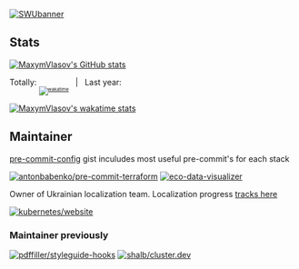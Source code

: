 [![SWUbanner]][SWUdocs]

[SWUbanner]:
https://raw.githubusercontent.com/vshymanskyy/StandWithUkraine/main/banner-personal-page.svg
[SWUdocs]:
https://github.com/vshymanskyy/StandWithUkraine/blob/main/docs/README.md

## Stats

[![MaxymVlasov's GitHub stats](https://github-readme-stats.vercel.app/api?username=maxymvlasov&theme=github_dark&include_all_commits=true&count_private=true)](https://github.com/anuraghazra/github-readme-stats)

Totally: <sub><sub><sub>[![wakatime](https://wakatime.com/badge/user/953159f9-c9f7-4010-b960-263f00f44197.svg)](https://wakatime.com/@953159f9-c9f7-4010-b960-263f00f44197)</sub></sub></sub> &nbsp; | &nbsp; Last year:

[![MaxymVlasov's wakatime stats](https://github-readme-stats.vercel.app/api/wakatime?username=maxymvlasov&layout=compact&langs_count=16&theme=github_dark&hide_title=true)](https://wakatime.com/@953159f9-c9f7-4010-b960-263f00f44197)

## Maintainer

[pre-commit-config](http://tinyurl.com/pre-commit-config) gist inculudes most useful pre-commit's for each stack

[![antonbabenko/pre-commit-terraform](https://github-readme-stats.vercel.app/api/pin/?username=antonbabenko&repo=pre-commit-terraform&theme=github_dark&show_owner=true)](https://github.com/antonbabenko/pre-commit-terraform)
[![eco-data-visualizer](https://github-readme-stats.vercel.app/api/pin/?username=MaxymVlasov&repo=eco-data-visualizer&theme=github_dark)](https://github.com/MaxymVlasov/eco-data-visualize) 

Owner of Ukrainian localization team. Localization progress [tracks here](https://github.com/kubernetes-i18n-ukrainian/website)

[![kubernetes/website](https://github-readme-stats.vercel.app/api/pin/?username=kubernetes&repo=website&theme=github_dark&show_owner=true)](https://github.com/kubernetes/website) 

### Maintainer previously

[![pdffiller/styleguide-hooks](https://github-readme-stats.vercel.app/api/pin/?username=pdffiller&repo=styleguide-hooks&theme=github_dark&show_owner=true)](https://github.com/pdffiller/styleguide-hooks)
[![shalb/cluster.dev](https://github-readme-stats.vercel.app/api/pin/?username=shalb&repo=cluster.dev&theme=github_dark&show_owner=true)](https://github.com/shalb/cluster.dev)
